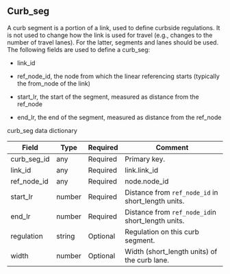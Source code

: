 ## Curb_seg

A curb segment is a portion of a link, used to define curbside regulations.  It is not used to change how the link is used for travel (e.g., changes to the number of travel lanes).  For the latter, segments and lanes should be used.  The following fields are used to define a curb_seg:

  - link\_id

  - ref\_node_id, the node from which the linear referencing starts (typically the from_node of the link)

  - start\_lr, the start of the segment, measured as distance from
    the ref\_node

  - end\_lr, the end of the segment, measured as distance from the
    ref\_node
	
curb_seg data dictionary

| Field 	  | Type   | Required |  Comment                                           | 
|-------------|--------|----------|----------------------------------------------------|
| curb_seg_id | any    | Required | Primary key.                                       | 
| link_id     | any    | Required | link.link_id                                       | 
| ref_node_id | any    | Required | node.node_id                                       | 
| start_lr    | number | Required | Distance from `ref_node_id` in short_length units. | 
| end_lr      | number | Required | Distance from `ref_node_id`in short_length units.  | 
| regulation  | string | Optional | Regulation on this curb segment.                   |
| width       | number | Optional | Width (short_length units) of the curb lane.    | 
